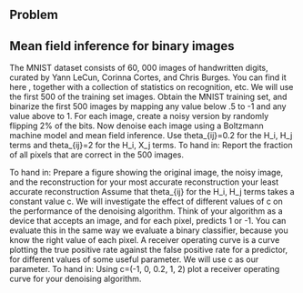 ## Problem
## Mean field inference for binary images 

The MNIST dataset consists of 60, 000 images of handwritten digits, curated by Yann LeCun, Corinna Cortes, and Chris Burges. You can find it here , together with a collection of statistics on recognition, etc. We will use the first 500 of the training set images.
Obtain the MNIST training set, and binarize the first 500 images by mapping any value below .5 to -1 and any value above to 1. For each image, create a noisy version by randomly flipping 2% of the bits.
Now denoise each image using a Boltzmann machine model and mean field inference. Use theta_{ij}=0.2 for the H_i, H_j terms and theta_{ij}=2 for the H_i, X_j terms. To hand in: Report the fraction of all pixels that are correct in the 500 images.


To hand in: Prepare a figure showing the original image, the noisy image, and the reconstruction for
your most accurate reconstruction
your least accurate reconstruction
Assume that theta_{ij} for the H_i, H_j terms takes a constant value c. We will investigate the effect of different values of c on the performance of the denoising algorithm. Think of your algorithm as a device that accepts an image, and for each pixel, predicts 1 or -1. You can evaluate this in the same way we evaluate a binary classifier, because you know the right value of each pixel. A receiver operating curve is a curve plotting the true positive rate against the false positive rate for a predictor, for different values of some useful parameter. We will use c as our parameter. To hand in: Using c=(-1, 0, 0.2, 1, 2) plot a receiver operating curve for your denoising algorithm.
 

 
